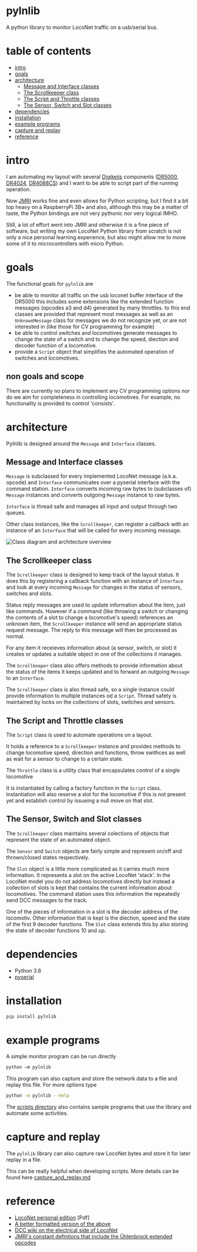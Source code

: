 # pylnlib
A python library to monitor LocoNet traffic on a usb/serial bus.

# table of contents
- [intro](#intro)
- [goals](#goals)
- [architecture](#architecture)
  - [Message and Interface classes](#message-and-interface-classes)
  - [The Scrollkeeper class](the-scrollkeeper-class)
  - [The Script and Throttle classes](#the-script-and-throttle-classes)
  - [The Sensor, Switch and Slot classes](the-sensor,-switch-and-slot-classes)
- [dependencies](#dependencies)
- [installation](#installation)
- [example programs](#example-programs)
- [capture and replay](#capture-and-replay)
- [reference](#reference)
# intro
I am automating my layout with several [Digikeijs](https://www.digikeijs.com) components ([DR5000](https://www.digikeijs.com/en/digital-model-railway-accessories/command-stations.html), [DR4024](https://www.digikeijs.com/en/dr4024-4-channel-servodecoder-with-4-additional-switching-outputs.html), [DR4088CS](https://www.digikeijs.com/en/dr4088cs-16-channel-feedback-module-s88n.html)) and I want to be able to script part of the running operation.

Now [JMRI](https://github.com/JMRI/JMRI) works fine and even allows for Python scripting, but I find it a bit top heavy on a RaspberryPi 3B+ and also, although this may be a matter of taste, the Python bindings are not very pythonic nor very logical IMHO.

Still, a lot of effort went into JMRI and otherwise it is a fine piece of software, but writing my own LocoNet Python library from scratch is not only a nice personal learning experience, but also might allow me to move some of it to microcontrollers with micro Python.

# goals
The functional goals for `pylnlib` are
- be able to monitor all traffic on the usb loconet buffer interface of the DR5000
  this includes some extensions like the extended function messages (opcodes a3 and d4) generated by many throttles.
  to this end classes are provided that represent most messages as well as an `UnknownMessage` class for messages we do not recognize yet, or are not interested in (like those for CV programming for example)
- be able to control switches and locomotives
  generate messages to change the state of a switch and to change the speed, diection and decoder function of a locomotive.
 - provide a `Script` object that simplifies the automated operation of switches and locomotives.
 
## non goals and scope
There are currently no plans to implement any CV programming options nor do we aim for completeness in controlling locomotives. For example, no functionality is provided to control 'consists'.


# architecture

Pylnlib is designed around the `Message` and `Interface` classes.

## Message and Interface classes
`Message` is subclassed for every implemented LocoNet message (a.k.a. opcode) and `Interface` communicates over a pyserial interface with the command station. `Interface` converts incoming raw bytes to (subclasses of) `Message` instances and converts outgoing `Message` instance to raw bytes.

`Interface` is thread safe and manages all input and output through two queues.

Other class instances, like the `Scrollkeeper`, can register a callback with an instance of an `Interface` that will be called for every incoming message.

![Class diagram and architecture overview](drawings/pylnlib.drawio.svg)

## The Scrollkeeper class
The `Scrollkeeper` class is designed to keep track of the layout status. It does this by registering a callback function with an instance of `Interface` and look at every incoming `Message` for changes in the status of sensors, switches and slots.

Status reply messages are used to update information about the item, just like commands. However if a command (like throwing a switch or changing the contents of a slot to change a locomotive's speed) references an unknown item, the `Scrollkeeper` instance will send an appropriate status request message. The reply to this message will then be processed as normal.

For any item it receieves information about (a sensor, switch, or slot) it creates or updates a suitable object in one of the collections it manages.

The `Scrollkeeper` class also offers methods to provide information about the status of the items it keeps updated and to forward an outgoing `Message` to an `Interface`.

The `Scrollkeeper` class is also thread safe, so a single instance could provide information to multiple instances od a `Script`. Thread safety is maintained by locks on the collections of slots, switches and sensors.

## The Script and Throttle classes
The `Script` class is used to automate operations on a layout.

It holds a reference to a `Scrollkeeper` instance and provides methods to change locomotive speed, direction and functions, throw swithces as well as wait for a sensor to change to a certain state.

The `Throttle` class is a utility class that encapsulates control of a single locomotive

It is instantiated by calling a factory function in the `Script` class. Instantiation will also reserve a slot for the locomotive if this is not present yet and establish control by issueing a null move on that slot.

## The Sensor, Switch and Slot classes

The `Scrollkeeper` class maintains several colections of objects that represent the state of an automated object.

The `Sensor` and `Switch` objects are fairly simple and represent on/off and thrown/closed states respectively.

The `Slot` object is a little more complicated as it carries much more information. It represents a slot on the active LocoNet 'stack'. In the LocoNet model you do not address locomotives directly but instead a collection of slots is kept that contains the current information about locomotives. The command station uses this information the repeatedly send DCC messages to the track.

One of the pieces of information in a slot is the decoder address of the locomotiv. Other information that is kept is the diection, speed and the state of the first 9 decoder functions. The `Slot` class extends this by also storing the state of decoder functions 10 and up.

# dependencies
- Python 3.8
- [pyserial](https://github.com/pyserial/pyserial)

# installation

```bash
pip install pylnlib
```

# example programs
A simple monitor program can be run directly
```bash
python –m pylnlib
```

This program can also capture and store the network data to a file and replay this file. For more options type
```bash
python -m pylnlib --help
```

The [scripts directory](https://github.com/varkenvarken/pylnlib/tree/master/scripts) also contains sample programs that use the library and automate some activities.

# capture and replay

The `pylnlib` library can also capture raw LocoNet bytes and store it for later replay in a file.

This can be really helpful when developing scripts. More details can be found here [capture_and_replay.md](docs/capture_and_replay.md)

# reference

- [LocoNet personal edition](https://www.digitrax.com/support/loconet/loconetpersonaledition.pdf) [Pdf]
- [A better formatted version of the above](https://wiki.rocrail.net/doku.php?id=loconet:ln-pe-en)
- [DCC wiki on the electrical side of LocoNet](https://www.digitrax.com/support/loconet/loconetpersonaledition.pdf)
- [JMRI's constant defintions that include the Ühlenbrock extended opcodes](https://github.com/JMRI/JMRI/blob/master/java/src/jmri/jmrix/loconet/LnConstants.java)
